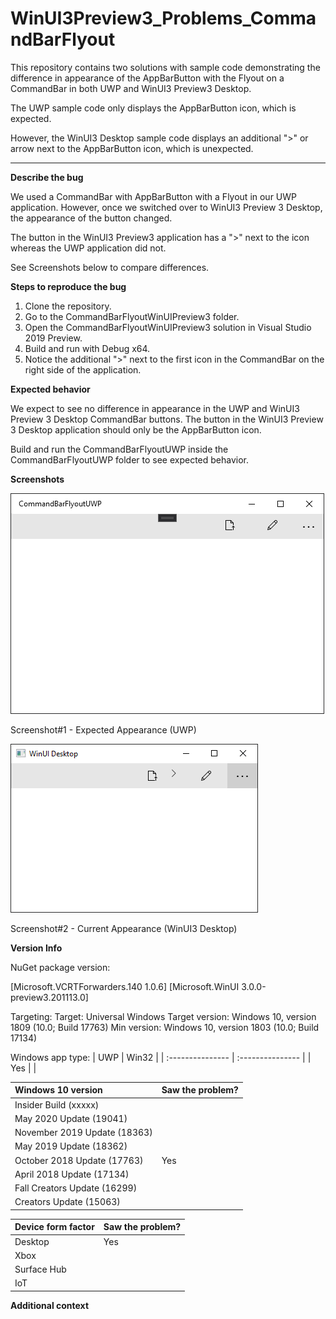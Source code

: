 # WinUI3Preview3_Problems_CommandBarFlyout

This repository contains two solutions with sample code demonstrating the difference in appearance of the 
AppBarButton with the Flyout on a CommandBar in both UWP and WinUI3 Preview3 Desktop.

The UWP sample code only displays the AppBarButton icon, which is expected. 

However, the WinUI3 Desktop sample code displays an additional ">" or arrow next to the AppBarButton icon, which is unexpected.

----

**Describe the bug**

We used a CommandBar with AppBarButton with a Flyout in our UWP application. However, once we switched over to WinUI3 Preview 3 Desktop, the appearance of the button changed. 

The button in the WinUI3 Preview3 application has a ">" next to the icon whereas the UWP application did not. 

See Screenshots below to compare differences.

**Steps to reproduce the bug**
1. Clone the repository.
2. Go to the CommandBarFlyoutWinUIPreview3 folder.
3. Open the CommandBarFlyoutWinUIPreview3 solution in Visual Studio 2019 Preview.
4. Build and run with Debug x64.
5. Notice the additional ">" next to the first icon in the CommandBar on the right side of the application.

**Expected behavior**

We expect to see no difference in appearance in the UWP and WinUI3 Preview 3 Desktop CommandBar buttons. The button in the WinUI3 Preview 3 Desktop application should only be the AppBarButton icon.

Build and run the CommandBarFlyoutUWP inside the CommandBarFlyoutUWP folder to see expected behavior.

**Screenshots**

![CommandBarFlyoutExpectedBehavior](https://github.com/eleanorleffler/WinUI3Preview3_Problems_CommandBarFlyout/blob/main/Screenshots/ExpectedBehavior.PNG)

Screenshot#1 - Expected Appearance (UWP)

![CommandBarFlyoutExpectedBehavior](https://github.com/eleanorleffler/WinUI3Preview3_Problems_CommandBarFlyout/blob/main/Screenshots/CurrentBehavior.PNG)

Screenshot#2 - Current Appearance (WinUI3 Desktop)

**Version Info**

NuGet package version: 

[Microsoft.VCRTForwarders.140 1.0.6]
[Microsoft.WinUI 3.0.0-preview3.201113.0]

Targeting:
Target: Universal Windows
Target version: Windows 10, version 1809 (10.0; Build 17763)
Min version: Windows 10, version 1803 (10.0; Build 17134)

Windows app type:
| UWP              | Win32            |
| :--------------- | :--------------- |
| 		Yes 	   |  				  |

| Windows 10 version                  | Saw the problem? |
| :--------------------------------- | :-------------------- |
| Insider Build (xxxxx)              | 						 |
| May 2020 Update (19041)            | 						 |
| November 2019 Update (18363)       | 						 |
| May 2019 Update (18362)            | 						 |
| October 2018 Update (17763)        | 			Yes			 |
| April 2018 Update (17134)          | 						 |
| Fall Creators Update (16299)       | 						 |
| Creators Update (15063)            | 						 |

| Device form factor | Saw the problem? |
| :----------------- | :--------------- |
| Desktop            | 		Yes			|
| Xbox               | 					|
| Surface Hub        | 					|
| IoT                | 					|

**Additional context**
